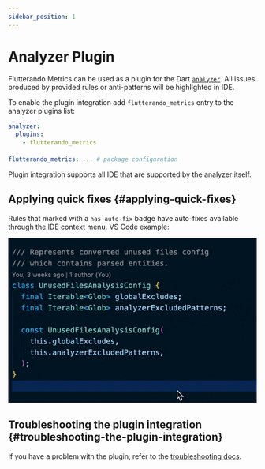 ```yaml
---
sidebar_position: 1
---
```


# Analyzer Plugin

Flutterando Metrics can be used as a plugin for the Dart [`analyzer`](https://pub.dev/packages/analyzer). All issues produced by provided rules or anti-patterns will be highlighted in IDE.

To enable the plugin integration add `flutterando_metrics` entry to the analyzer plugins list:

```yaml title="analysis_options.yaml"
analyzer:
  plugins:
    - flutterando_metrics

flutterando_metrics: ... # package configuration
```

Plugin integration supports all IDE that are supported by the analyzer itself.

## Applying quick fixes {#applying-quick-fixes}

Rules that marked with a `has auto-fix` badge have auto-fixes available through the IDE context menu. VS Code example:

![VS Code example](../static/img/quick-fix.gif)

## Troubleshooting the plugin integration {#troubleshooting-the-plugin-integration}

If you have a problem with the plugin, refer to the [troubleshooting docs](https://github.com/Flutterando/flutterando_metrics/blob/master/TROUBLESHOOTING.md).
